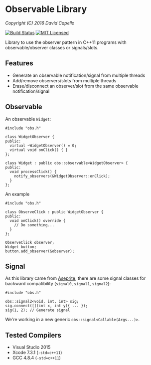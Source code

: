 Observable Library
==================

*Copyright (C) 2016 David Capello*

[![Build Status](https://travis-ci.org/dacap/observable.svg)](https://travis-ci.org/dacap/observable)
[![MIT Licensed](https://img.shields.io/badge/license-MIT-blue.svg)](LICENSE.txt)

Library to use the observer pattern in C++11 programs with
observable/observer classes or signals/slots.

Features
--------

* Generate an observable notification/signal from multiple threads
* Add/remove observers/slots from multiple threads
* Erase/disconnect an observer/slot from the same observable notification/signal

Observable
----------

An observable `Widget`:

    #include "obs.h"

    class WidgetObserver {
    public:
      virtual ~WidgetObserver() = 0;
      virtual void onClick() { }
    };

    class Widget : public obs::observable<WidgetObserver> {
    public:
      void processClick() {
        notify_observers(&WidgetObserver::onClick);
      }
    };

An example

    #include "obs.h"

    class ObserveClick : public WidgetObserver {
    public:
      void onClick() override {
        // Do something...
      }
    };

    ObserveClick observer;
    Widget button;
    button.add_observer(&observer);

Signal
------

As this library came from
[Aseprite](https://github.com/aseprite/aseprite), there are some
signal classes for backward compatibility (`signal0`, `signal1`,
`signal2`):

    #include "obs.h"

    obs::signal2<void, int, int> sig;
    sig.connect([](int x, int y){ ... });
    sig(1, 2); // Generate signal

We're working in a new generic `obs::signal<Callable(Args...)>`.

Tested Compilers
----------------

* Visual Studio 2015
* Xcode 7.3.1 (`-std=c++11`)
* GCC 4.8.4 (`-std=c++11`)
